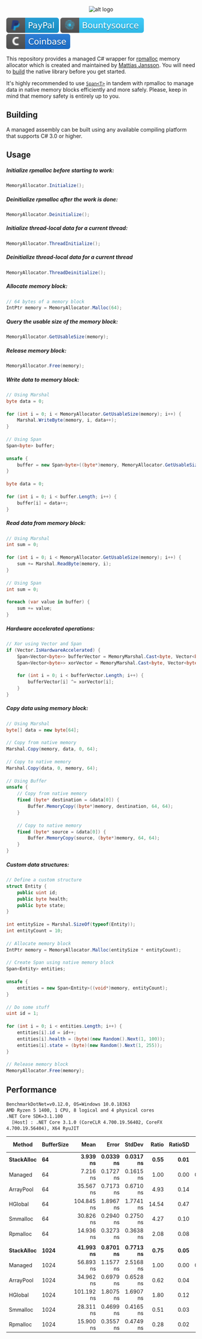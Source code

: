 <p align="center"> 
  <img src="https://i.imgur.com/8RGn2Xt.png" alt="alt logo">
</p>

[![PayPal](https://github.com/Rageware/Shields/blob/master/paypal.svg)](https://www.paypal.me/nxrighthere) [![Bountysource](https://github.com/Rageware/Shields/blob/master/bountysource.svg)](https://salt.bountysource.com/checkout/amount?team=nxrighthere) [![Coinbase](https://github.com/Rageware/Shields/blob/master/coinbase.svg)](https://commerce.coinbase.com/checkout/03e11816-b6fc-4e14-b974-29a1d0886697)

This repository provides a managed C# wrapper for [rpmalloc](https://github.com/mjansson/rpmalloc) memory allocator which is created and maintained by [Mattias Jansson](https://github.com/mjansson). You will need to [build](https://github.com/mjansson/rpmalloc#building) the native library before you get started.

It's highly recommended to use [`Span<T>`](https://docs.microsoft.com/en-us/dotnet/api/system.span-1) in tandem with rpmalloc to manage data in native memory blocks efficiently and more safely. Please, keep in mind that memory safety is entirely up to you.

Building
--------
A managed assembly can be built using any available compiling platform that supports C# 3.0 or higher.

Usage
--------
##### Initialize rpmalloc before starting to work:
```c#
MemoryAllocator.Initialize();
```

##### Deinitialize rpmalloc after the work is done:
```c#
MemoryAllocator.Deinitialize();
```

##### Initialize thread-local data for a current thread:
```c#
MemoryAllocator.ThreadInitialize();
```

##### Deinitialize thread-local data for a current thread
```c#
MemoryAllocator.ThreadDeinitialize();
```

##### Allocate memory block:
```c#
// 64 bytes of a memory block
IntPtr memory = MemoryAllocator.Malloc(64);
```

##### Query the usable size of the memory block:
```c#
MemoryAllocator.GetUsableSize(memory);
```

##### Release memory block:
```c#
MemoryAllocator.Free(memory);
```

##### Write data to memory block:
```c#
// Using Marshal
byte data = 0;

for (int i = 0; i < MemoryAllocator.GetUsableSize(memory); i++) {
	Marshal.WriteByte(memory, i, data++);
}

// Using Span
Span<byte> buffer;

unsafe {
	buffer = new Span<byte>((byte*)memory, MemoryAllocator.GetUsableSize(memory));
}

byte data = 0;

for (int i = 0; i < buffer.Length; i++) {
	buffer[i] = data++;
}
```

##### Read data from memory block:
```c#
// Using Marshal
int sum = 0;

for (int i = 0; i < MemoryAllocator.GetUsableSize(memory); i++) {
	sum += Marshal.ReadByte(memory, i);
}

// Using Span
int sum = 0;

foreach (var value in buffer) {
	sum += value;
}
```

##### Hardware accelerated operations:
```c#
// Xor using Vector and Span
if (Vector.IsHardwareAccelerated) {
	Span<Vector<byte>> bufferVector = MemoryMarshal.Cast<byte, Vector<byte>>(buffer);
	Span<Vector<byte>> xorVector = MemoryMarshal.Cast<byte, Vector<byte>>(xor);

	for (int i = 0; i < bufferVector.Length; i++) {
		bufferVector[i] ^= xorVector[i];
	}
}
```

##### Copy data using memory block:
```c#
// Using Marshal
byte[] data = new byte[64];

// Copy from native memory
Marshal.Copy(memory, data, 0, 64);

// Copy to native memory
Marshal.Copy(data, 0, memory, 64);

// Using Buffer
unsafe {
	// Copy from native memory
	fixed (byte* destination = &data[0]) {
		Buffer.MemoryCopy((byte*)memory, destination, 64, 64);
	}

	// Copy to native memory
	fixed (byte* source = &data[0]) {
		Buffer.MemoryCopy(source, (byte*)memory, 64, 64);
	}
}
```

##### Custom data structures:
```c#
// Define a custom structure
struct Entity {
	public uint id;
	public byte health;
	public byte state;
}

int entitySize = Marshal.SizeOf(typeof(Entity));
int entityCount = 10;

// Allocate memory block
IntPtr memory = MemoryAllocator.Malloc(entitySize * entityCount);

// Create Span using native memory block
Span<Entity> entities;

unsafe {
	entities = new Span<Entity>((void*)memory, entityCount);
}

// Do some stuff
uint id = 1;

for (int i = 0; i < entities.Length; i++) {
	entities[i].id = id++;
	entities[i].health = (byte)(new Random().Next(1, 100));
	entities[i].state = (byte)(new Random().Next(1, 255));
}

// Release memory block
MemoryAllocator.Free(memory);
```

Performance
--------
```
BenchmarkDotNet=v0.12.0, OS=Windows 10.0.18363
AMD Ryzen 5 1400, 1 CPU, 8 logical and 4 physical cores
.NET Core SDK=3.1.100
  [Host] : .NET Core 3.1.0 (CoreCLR 4.700.19.56402, CoreFX 4.700.19.56404), X64 RyuJIT
```
|     Method | BufferSize |       Mean |     Error |    StdDev | Ratio | RatioSD |  Gen 0 | Gen 1 | Gen 2 | Allocated |
|----------- |----------- |-----------:|----------:|----------:|------:|--------:|-------:|------:|------:|----------:|
| **StackAlloc** |         **64** |   **3.939 ns** | **0.0339 ns** | **0.0317 ns** |  **0.55** |    **0.01** |      **-** |     **-** |     **-** |         **-** |
|    Managed |         64 |   7.216 ns | 0.1727 ns | 0.1615 ns |  1.00 |    0.00 | 0.0421 |     - |     - |      88 B |
|  ArrayPool |         64 |  35.567 ns | 0.7173 ns | 0.6710 ns |  4.93 |    0.14 |      - |     - |     - |         - |
|    HGlobal |         64 | 104.845 ns | 1.8967 ns | 1.7741 ns | 14.54 |    0.47 |      - |     - |     - |         - |
|   Smmalloc |         64 |  30.826 ns | 0.2940 ns | 0.2750 ns |  4.27 |    0.10 |      - |     - |     - |         - |
|   Rpmalloc |         64 |  14.936 ns | 0.3273 ns | 0.3638 ns |  2.08 |    0.08 |      - |     - |     - |         - |
|            |            |            |           |           |       |         |        |       |       |           |
| **StackAlloc** |       **1024** |  **41.993 ns** | **0.8701 ns** | **0.7713 ns** |  **0.75** |    **0.05** |      **-** |     **-** |     **-** |         **-** |
|    Managed |       1024 |  56.893 ns | 1.1577 ns | 2.5168 ns |  1.00 |    0.00 | 0.5010 |     - |     - |    1048 B |
|  ArrayPool |       1024 |  34.962 ns | 0.6979 ns | 0.6528 ns |  0.62 |    0.04 |      - |     - |     - |         - |
|    HGlobal |       1024 | 101.192 ns | 1.8075 ns | 1.6907 ns |  1.80 |    0.12 |      - |     - |     - |         - |
|   Smmalloc |       1024 |  28.311 ns | 0.4699 ns | 0.4165 ns |  0.51 |    0.03 |      - |     - |     - |         - |
|   Rpmalloc |       1024 |  15.900 ns | 0.3557 ns | 0.4749 ns |  0.28 |    0.02 |      - |     - |     - |         - |

